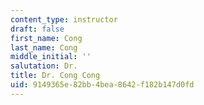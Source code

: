 ```yaml
---
content_type: instructor
draft: false
first_name: Cong
last_name: Cong
middle_initial: ''
salutation: Dr.
title: Dr. Cong Cong
uid: 9149365e-82bb-4bea-8642-f182b147d0fd
---
```

